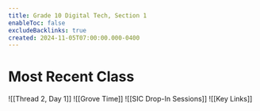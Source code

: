 ```yaml
---
title: Grade 10 Digital Tech, Section 1
enableToc: false
excludeBacklinks: true
created: 2024-11-05T07:00:00.000-0400
---
```

# Most Recent Class
![[Thread 2, Day 1]] 
![[Grove Time]]
![[SIC Drop-In Sessions]]
![[Key Links]]